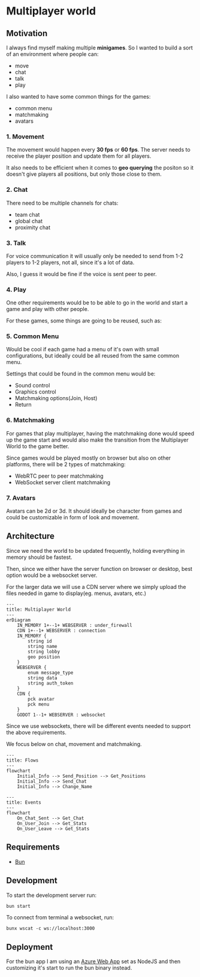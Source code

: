 # Multiplayer world

## Motivation

I always find myself making multiple **minigames**. So I wanted to build a sort of an environment where people can:

- move
- chat
- talk
- play

I also wanted to have some common things for the games:
- common menu
- matchmaking
- avatars

### 1. Movement

The movement would happen every **30 fps** or **60 fps**. The server needs to receive the player position and update them for all players.

It also needs to be efficient when it comes to **geo querying** the positon so it doesn't give players all positions, but only those close to them.

### 2. Chat

There need to be multiple channels for chats:
- team chat
- global chat
- proximity chat

### 3. Talk

For voice communication it will usually only be needed to send from 1-2 players to 1-2 players, not all, since it's a lot of data.

Also, I guess it would be fine if the voice is sent peer to peer.

### 4. Play

One other requirements would be to be able to go in the world and start a game and play with other people.

For these games, some things are going to be reused, such as:

### 5. Common Menu

Would be cool if each game had a menu of it's own with small configurations, but ideally could be all reused from the same common menu.

Settings that could be found in the common menu would be:

- Sound control
- Graphics control
- Matchmaking options(Join, Host)
- Return

### 6. Matchmaking

For games that play multiplayer, having the matchmaking done would speed up the game start and would also make the transition from the Multiplayer World to the game better.

Since games would be played mostly on browser but also on other platforms, there will be 2 types of matchmaking:

- WebRTC peer to peer matchmaking
- WebSocket server client matchmaking

### 7. Avatars

Avatars can be 2d or 3d. It should ideally be character from games and could be customizable in form of look and movement.

## Architecture

Since we need the world to be updated frequently, holding everything in memory should be fastest.

Then, since we either have the server function on browser or desktop, best option would be a websocket server.

For the larger data we will use a CDN server where we simply upload the files needed in game to display(eg. menus, avatars, etc.)

```mermaid
---
title: Multiplayer World
---
erDiagram
    IN_MEMORY 1+--1+ WEBSERVER : under_firewall
    CDN 1+--1+ WEBSERVER : connection
    IN_MEMORY {
        string id
        string name
        string lobby
        geo position
    }
    WEBSERVER {
        enum message_type
        string data
        string auth_token
    }
    CDN {
        pck avatar
        pck menu
    }
    GODOT 1--1+ WEBSERVER : websocket
```

Since we use websockets, there will be different events needed to support the above requirements.

We focus below on chat, movement and matchmaking.

```mermaid
---
title: Flows
---
flowchart
    Initial_Info --> Send_Position --> Get_Positions
    Initial_Info --> Send_Chat
    Initial_Info --> Change_Name
```

```mermaid
---
title: Events
---
flowchart
    On_Chat_Sent --> Get_Chat
    On_User_Join --> Get_Stats
    On_User_Leave --> Get_Stats
```

## Requirements

- [Bun](https://bun.sh)

## Development

To start the development server run:
```bash
bun start
```

To connect from terminal a websocket, run:

```
bunx wscat -c ws://localhost:3000
```

## Deployment

For the bun app I am using an [Azure Web App](https://azure.microsoft.com/en-us/products/app-service/web) set as NodeJS and then customizing it's start to run the bun binary instead.


